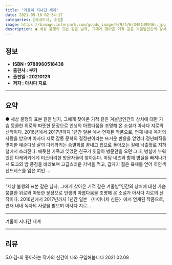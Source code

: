 ```yaml
---
title: "겨울이 지나간 세계"
date: 2021-05-16 02:34:17
categories: [국내도서, 소설]
image: https://bimage.interpark.com/goods_image/9/9/4/6/346149946s.jpg
description: ● 세상 불행의 표본 같은 남자, 그에게 찾아온 기적 같은 겨울밤인간의 상처에 대한 가슴 뭉클한 위로와 따뜻한 문장으로 인생의 아름다움을 조명해 온 소설가 아사다 지로의 신작이다. 2016년에서 2017년까지 1년간 일본 에서 연재된 작품으로, 연재 내내 독자의 사랑을 받으며 아사다
---
```


## **정보**

- **ISBN : 9788960518438**
- **출판사 : 부키**
- **출판일 : 20210129**
- **저자 : 아사다 지로**

------



## **요약**

●  세상 불행의 표본 같은 남자, 그에게 찾아온 기적 같은 겨울밤인간의 상처에 대한 가슴 뭉클한 위로와 따뜻한 문장으로 인생의 아름다움을 조명해 온 소설가 아사다 지로의 신작이다. 2016년에서 2017년까지 1년간 일본 에서 연재된 작품으로, 연재 내내 독자의 사랑을 받으며 아사다 지로 감동 문학의 결정판이라는 뜨거운 반응을 얻었다.정년퇴직을 맞이한 예순다섯 살의 다케와키는 송별회를 끝내고 집으로 돌아오는 길에 뇌출혈로 지하철에서 쓰러진다. 애틋한 가족과 잊었던 친구가 잇달아 병문안을 오던 그때, 병실에 누워 있던 다케와키에게 미스터리한 방문자들이 찾아온다. 마담 네즈와 함께 병실을 빠져나가서 도쿄의 밤 풍경을 바라보며 고급스러운 저녁을 먹고, 갑자기 젊은 육체를 얻어 하얀색 선드레스를 입은 여인 ...

------

“세상 불행의 표본 같은 남자,
그에게 찾아온 기적 같은 겨울밤”인간의 상처에 대한 가슴 뭉클한 위로와 따뜻한 문장으로 인생의 아름다움을 조명해 온 소설가 아사다 지로의 신작이다. 2016년에서 2017년까지 1년간 일본 〈마이니치 신문〉에서 연재된 작품으로, 연재 내내 독자의 사랑을 받으며 아사다 지로... 

------


겨울이 지나간 세계 

------


## **리뷰** 

5.0 김-희 좋아하는 작가의 신간이 나와 구입해봅니다 2021.02.08 <br/>